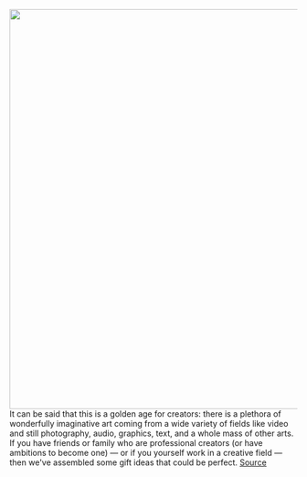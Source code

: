<img src='https://cdn.vox-cdn.com/thumbor/8ewc4VFgk1mkZMtZWG68UiA7ukg=/0x0:3000x2000/1200x675/filters:focal(1260x760:1740x1240)/cdn.vox-cdn.com/uploads/chorus_image/image/67846063/VRG_4264_Creators_HGG_Lede_001.0.jpg' width='700px' /><br/>
It can be said that this is a golden age for creators: there is a plethora of wonderfully imaginative art coming from a wide variety of fields like video and still photography, audio, graphics, text, and a whole mass of other arts. If you have friends or family who are professional creators (or have ambitions to become one) — or if you yourself work in a creative field — then we've assembled some gift ideas that could be perfect.
<a href='https://www.theverge.com/21558446/holiday-gifts-creators-video-audio-guide'> Source <a/>